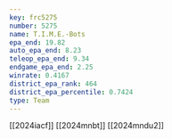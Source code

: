 ```yaml
---
key: frc5275
number: 5275
name: T.I.M.E.-Bots
epa_end: 19.82
auto_epa_end: 8.23
teleop_epa_end: 9.34
endgame_epa_end: 2.25
winrate: 0.4167
district_epa_rank: 464
district_epa_percentile: 0.7424
type: Team
---
```

[[2024iacf]]
[[2024mnbt]]
[[2024mndu2]]
